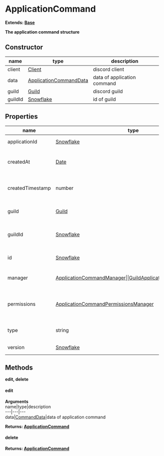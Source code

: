 # ApplicationCommand  

**Extends: [Base](https://github.com/Mametaro-discord/discord-slash-commands-v12/blob/master/docs/classes/Base.md)**  
  
**The application command structure**  

## Constructor  
name|type|description  
---|---|---  
client|[Client](https://discord.js.org/#/docs/main/v12/class/Client)|discord client  
data|[ApplicationCommandData](https://github.com/Mametaro-discord/discord-slash-commands-v12/blob/master/docs/types/ApplicationCommandData.md)|data of application command  
guild|[Guild](https://discord.js.org/#/docs/main/v12/class/Guild)|discord guild  
guildId|[Snowflake](https://discord.js.org/#/docs/main/v12/typedef/Snowflake)|id of guild  

## Properties  
name|type|description  
---|---|---  
applicationId|[Snowflake](https://discord.js.org/#/docs/main/v12/typedef/Snowflake)|id of application  
createdAt|[Date](https://developer.mozilla.org/ja/docs/Web/JavaScript/Reference/Global_Objects/Date)|date command was created  
createdTimestamp|number|timestamp command was created  
guild|[Guild](https://discord.js.org/#/docs/main/v12/class/Guild)|guild of application command  
guildId|[Snowflake](https://discord.js.org/#/docs/main/v12/typedef/Snowflake)|id of guild of application command  
id|[Snowflake](https://discord.js.org/#/docs/main/v12/typedef/Snowflake)|id of application command  
manager|[ApplicationCommandManager](https://github.com/Mametaro-discord/discord-slash-commands-v12/blob/master/docs/classes/ApplicationCommandManager.md)\|\|[GuildApplicationCommandManager](https://github.com/Mametaro-discord/discord-slash-commands-v12/blob/master/docs/class/GuildApplicationCommandManager.md)|manager of application command  
permissions|[ApplicationCommandPermissionsManager](https://github.com/Mametaro-discord/discord-slash-commands-v12/blob/master/docs/class/ApplicationCommandPermissionsManager)|manager of permissions of application command  
type|string|type of application command  
version|[Snowflake](https://discord.js.org/#/docs/main/v12/typedef/Snowflake)|version of command  

## Methods  
**edit, delete**  
  
#### edit  
**Arguments**  
name|type|description  
---|---|---  
data|[CommandData]()|data of application command   
  
**Returns: [ApplicationCommand](https://github.com/Mametaro-discord/discord-slash-commands-v12/blob/master/docs/classes/ApplicationCommand.md)**  

#### delete  
**Returns: [ApplicationCommand](https://github.com/Mametaro-discord/discord-slash-commands-v12/blob/master/docs/classes/ApplicationCommand.md)**